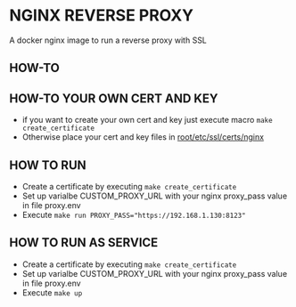 NGINX REVERSE PROXY
=====

A docker nginx image to run a reverse proxy with SSL


HOW-TO
-------


HOW-TO YOUR OWN CERT AND KEY
----------------------------
* if you want to create your own cert and key just execute macro ```make create_certificate```
* Otherwise place your cert and key files in [root/etc/ssl/certs/nginx](root/etc/ssl/certs/nginx)


HOW TO RUN
----------
* Create a certificate by executing ```make create_certificate```
* Set up varialbe CUSTOM_PROXY_URL with your nginx proxy_pass value in file proxy.env
* Execute ```make run PROXY_PASS="https://192.168.1.130:8123"```

HOW TO RUN AS SERVICE
---------------------
* Create a certificate by executing ```make create_certificate```
* Set up varialbe CUSTOM_PROXY_URL with your nginx proxy_pass value in file proxy.env
* Execute ```make up```
